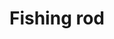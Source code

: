 ---
layout: item
title: Fishing rod
item-id: 307
datatable: true
id: 307
name: "Fishing rod"
members: false
lowalch: 2
highalch: 3
examine: "Useful for catching sardine or herring."
monsters:
  - id: 7548
    name: "Scavenger beast"
    members: true
    combat_level: 0
    wiki_url: "https://oldschool.runescape.wiki/w/Scavenger_beast#Normal"
    drops:
      - quantity: "1"
        rarity: 0.05555555555555555
    image: "https://oldschool.runescape.wiki/images/6/6a/Corrupted_scavenger.png?5fd4b"
---
